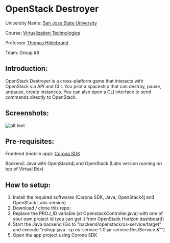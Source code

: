 # OpenStack Destroyer

University Name: [San Jose State University](http://www.sjsu.edu/)

Course: [Virtualization Technologies](http://info.sjsu.edu/web-dbgen/catalog/courses/CMPE281.html)

Professor [Thomas Hildebrand](https://www.linkedin.com/in/thhildebrand/)

Team: Group #6



## Introduction:
OpenStack Destroyer is a cross-platform game that interacts with OpenStack via API and CLI. You pilot a spaceship that can destroy, pause, unpause, create instances. You can also open a CLI interface to send commands directly to OpenStack.



## Screenshots:
![alt text](https://dl.dropboxusercontent.com/s/dpd4uzgostyczf0/openstackdestroyer-screens.png "App screenshots")



## Pre-requisites:

Frontend (mobile app): [Corona SDK](https://www.coronalabs.com)

Backend: Java with OpenStack4j and OpenStack (Labs version running on top of Virtual Box)



## How to setup:
1. Install the required softwares (Corona SDK, Java, OpenStack4j and OpenStack Labs version)
2. Download / clone this repo;
3. Replace the PROJ_ID variable (at OpenstackController.java) with one of your own project id (you can get it from OpenStack Horizon dashboard)
4. Start the Java backend (Go to "backend/openstack/os-service/target" and execute "nohup java -cp os-service-1.0.jar service.RestService &"")
5. Open the app project using Corona SDK


